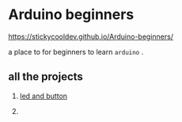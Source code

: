 # Arduino beginners

https://stickycooldev.github.io/Arduino-beginners/

a place to for beginners to learn `arduino` .



## all the projects
1. [led and button](https://github.com/StickyCoolDev/Arduino-beginners/tree/main/led%20and%20button%20(1)#button-and-led-basics-with-arduino)

2. 
